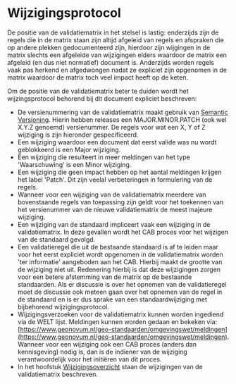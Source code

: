 # Wijzigingsprotocol

De positie van de validatiematrix in het stelsel is lastig: enderzijds zijn de regels die in de matrix staan zijn altijd afgeleid van regels en afspraken die op andere plekken gedocumenteerd zijn, hierdoor zijn wijgingen in de matrix slechts een afgeleide van wijzigingen elders waardoor de matrix een afgeleid (en dus niet normatief) document is. Anderzijds worden regels vaak pas herkend en afgedwongen nadat ze expliciet zijn opgenomen in de matrix waardoor de matrix toch veel impact heeft op de keten.

Om de positie van de validatiematrix beter te duiden wordt het wijzingsprotocol behorend bij dit document expliciet beschreven:
 - De versienummering van de validatiematrix maakt gebruik van [Semantic Versioning](https://semver.org/). Hierin hebben releases een MAJOR.MINOR.PATCH (ook wel X.Y.Z genoemd) versienummer.  De regels voor wat een X, Y of Z wijziging is zijn hieronder gespecificeerd.
 - Een wijziging waardoor een document dat eerst valide was nu wordt geblokkeerd is een Major wijziging.
 - Een wijziging die resulteert in meer meldingen van het type 'Waarschuwing' is een Minor wijziging.
 - Een wijziging die geen impact hebben op het aantal meldingen krijgen het label 'Patch'. Dit zijn veelal verbeteringen in formulering van de regels. 
 - Wanneer voor een wijziging van de validatiematrix meerdere van bovenstaande regels van toepassing zijn geldt voor het toekennen van het versienummer van de nieuwe validatiematrix de meest majeure wijziging.
 - Een wijziging van de standaard impliceert vaak een wijziging in de validatiematrix. In deze gevallen wordt het CAB proces voor het wijzigen van de standaard gevolgd.
 - Een validatieregel die uit de bestaande standaard is af te leiden maar voor het eerst expliciet wordt opgenomen in de validatiematrix worden 'ter informatie' aangeboden aan het CAB. Hierbij maakt de grootte van de wijziging niet uit. Redenering hierbij is dat deze wijzigingen zorgen voor een betere afstemming van de matrix op de bestaande standaarden. Als er discussie is over het opnemen van de validatieregel moet de discussie ook meteen gaan over het opnemen van de regel in de standaard en is er dus sprake van een standaardwijziging met bijbehorend wijzigingsprotocol.   
 - Wijzigingsverzoeken voor de validatiematrix kunnen worden ingediend via de WELT lijst. Meldingen kunnen worden gedaan en bekeken via: [https://www.geonovum.nl/geo-standaarden/omgevingswet/meldingen](https://www.geonovum.nl/geo-standaarden/omgevingswet/meldingen). Wanneer voor een wijziging ook een CAB proces (anders dan kennisgeving) nodig is, dan is de indiener van de wijziging verantwoordelijk voor het initiëren van dit proces.
 - In het hoofstuk [Wijzigingsoverzicht](#wijzigingsoverzicht) staan de wijzigingen van de validatiematrix beschreven.

